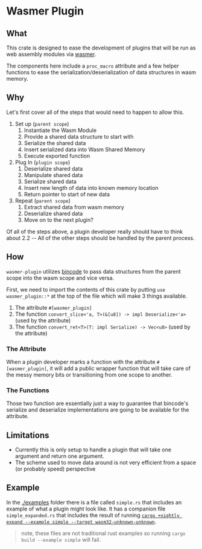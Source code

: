 # Wasmer Plugin

## What
This crate is designed to ease the development of plugins that will be 
run as web assembly modules via [wasmer](https://github.com/wasmerio/wasmer).

The components here include a `proc_macro` attribute and a few helper functions 
to ease the serialization/deserialization of data structures in wasm memory.

## Why
Let's first cover all of the steps that would need to happen to allow this.

1. Set up (`parent scope`)
    1. Instantiate the Wasm Module 
    1. Provide a shared data structure to start with 
    1. Serialize the shared data 
    1. Insert serialized data into Wasm Shared Memory 
    1. Execute exported function 
1. Plug In (`plugin scope`)
    1. Deserialize shared data
    1. Manipulate shared data
    1. Serialize shared data
    1. Insert new length of data into known memory location
    1. Return pointer to start of new data
1. Repeat (`parent scope`)
    1. Extract shared data from wasm memory
    1. Deserialize shared data
    1. Move on to the next plugin?

Of all of the steps above, a plugin developer really should have to think about 2.2 --
All of the other steps should be handled by the parent process.

## How
`wasmer-plugin` utilizes [bincode](https://github.com/TyOverby/bincode) to pass
data structures from the parent scope into the wasm scope and vice versa.

First, we need to import the contents of this crate
by putting `use wasmer_plugin::*` at the top of the file
which will make 3 things available.
1. The attribute `#[wasmer_plugin]`
1. The function `convert_slice<'a, T>(&[u8]) -> impl Deserialize<'a>` (used by the attribute)
1. The function `convert_ret<T>(T: impl Serialize) -> Vec<u8>` (used by the attribute)

### The Attribute
When a plugin developer marks a function with the
attribute `#[wasmer_plugin]`, it will add 
a public wrapper function that will take care of 
the messy memory bits or transitioning from one
scope to another.

### The Functions
Those two function are essentially just a way to guarantee
that bincode's serialize and deserialize implementations
are going to be available for the attribute.


## Limitations
- Currently this is only setup to handle a plugin that will
take one argument and return one argument. 
- The scheme used to move data around
is not very efficient from a space (or probably speed) 
perspective

## Example
In the [./examples](./examples) folder there is a file called `simple.rs` 
that includes an example of what a plugin might look like. It has a companion
file `simple_expanded.rs` that includes the result of running 
[`cargo +nightly expand --example simple --target wasm32-unknown-unknown`](https://crates.io/crates/cargo-expand).

> note, these files are not traditional rust examples so running 
> `cargo build --example simple` will fail.
